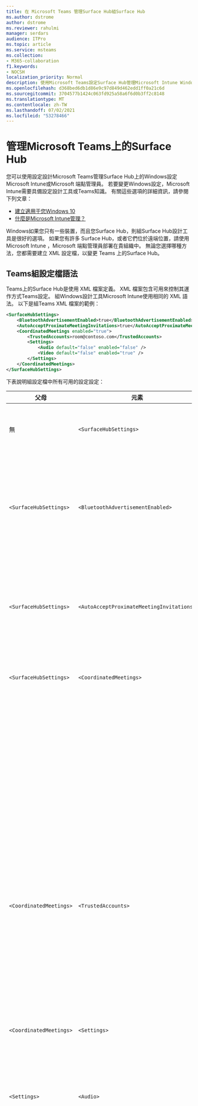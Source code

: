 ```yaml
---
title: 在 Microsoft Teams 管理Surface Hub組Surface Hub
ms.author: dstrome
author: dstrome
ms.reviewer: rahulmi
manager: serdars
audience: ITPro
ms.topic: article
ms.service: msteams
ms.collection:
- M365-collaboration
f1.keywords:
- NOCSH
localization_priority: Normal
description: 使用Microsoft Teams設定Surface Hub管理Microsoft Intune Windows設定
ms.openlocfilehash: d368bed6db1d86e9c97d849d462edd1ff0a21c6d
ms.sourcegitcommit: 3704577b1424c063fd925a58a6f6d0b3ff2c8148
ms.translationtype: MT
ms.contentlocale: zh-TW
ms.lasthandoff: 07/02/2021
ms.locfileid: "53278466"
---
```

# <a name="manage-microsoft-teams-settings-on-surface-hub"></a>管理Microsoft Teams上的Surface Hub

您可以使用設定設計Microsoft Teams管理Surface Hub上的Windows設定Microsoft Intune或Microsoft 端點管理員。 若要變更Windows設定，Microsoft Intune需要具備設定設計工具或Teams知識。 有關這些選項的詳細資訊，請參閱下列文章：

- [建立適用于您Windows 10](/windows/configuration/provisioning-packages/provisioning-create-package)
- [什麼是Microsoft Intune管理？](/mem/intune/remote-actions/device-management)

Windows如果您只有一些裝置，而且您Surface Hub，則組Surface Hub設計工具是很好的選項。 如果您有許多 Surface Hub，或者它們位於遠端位置，請使用 Microsoft Intune ，Microsoft 端點管理員部署在貴組織中。 無論您選擇哪種方法，您都需要建立 XML 設定檔，以變更 Teams 上的Surface Hub。

## <a name="teams-configuration-file-syntax"></a>Teams組設定檔語法

Teams上的Surface Hub是使用 XML 檔案定義。 XML 檔案包含可用來控制其運作方式Teams設定。 組Windows設計工具Microsoft Intune使用相同的 XML 語法。 以下是組Teams XML 檔案的範例：

```xml
<SurfaceHubSettings>
    <BluetoothAdvertisementEnabled>true</BluetoothAdvertisementEnabled>
    <AutoAcceptProximateMeetingInvitations>true</AutoAcceptProximateMeetingInvitations>
    <CoordinatedMeetings enabled="true"> 
        <TrustedAccounts>room@contoso.com</TrustedAccounts>
        <Settings> 
            <Audio default="false" enabled="false" />
            <Video default="false" enabled="true" /> 
        </Settings> 
    </CoordinatedMeetings>
</SurfaceHubSettings>
```

下表說明組設定檔中所有可用的設定設定：

| 父母                  | 元素                                   | 屬性 | 說明                                                                                                                                                                                                                                                                                                                                                                                                                                                                                                          |
|-------------------------|-------------------------------------------|-----------|----------------------------------------------------------------------------------------------------------------------------------------------------------------------------------------------------------------------------------------------------------------------------------------------------------------------------------------------------------------------------------------------------------------------------------------------------------------------------------------------------------------------|
| 無                    | `<SurfaceHubSettings>`                    |           | 包含所有組Teams組Surface Hub。                                                                                                                                                                                                                                                                                                                                                                                                                                        |
| `<SurfaceHubSettings>`  | `<BluetoothAdvertisementEnabled>`         |           | 決定是否Surface Hub該連結是否可用於藍牙。<br>接受的值 `true` ：， `false`                                                                                                                                                                                                                                                                                                                                                                                         |
| `<SurfaceHubSettings>`  | `<AutoAcceptProximateMeetingInvitations>` |           | 決定Teams是否會自動接受鄰近式會議。<br>接受的值 `true` ：， `false`                                                                                                                                                                                                                                                                                                                                                                                                     |
| `<SurfaceHubSettings>`  | `<CoordinatedMeetings>`                   |           | 包含所有協調會議的配置元素。                                                                                                                                                                                                                                                                                                                                                                                                                                                        |
|                         |                                           | `enabled` | 決定是否Teams已配置為與其他裝置參與協調會議。<br>接受的值 `true` ：， `false`                                                                                                                                                                                                                                                                                                                                                                                |
| `<CoordinatedMeetings>` | `<TrustedAccounts>`                       |           | 這是每個 Teams 會議室裝置或 Surface Hub 裝置應接受會議加入邀請，或應寄到哪些會議加入邀請的 UPN 逗號分隔清單。<br>接受的值：字串                                                                                                                                                                                                                                                                                                                         |
| `<CoordinatedMeetings>` | `<Settings>`                              |           | 包含協調會議的配置音訊和視音訊組組元素                                                                                                                                                                                                                                                                                                                                                                                                                               |
| `<Settings>`            | `<Audio>`                                 |           | 控制Teams上Surface Hub的音訊Surface Hub。                                                                                                                                                                                                                                                                                                                                                                                                                                                             |
|                         |                                           | `default` | 決定會議開始時，麥克風會位於哪個裝置上。 只有一 (通常是Teams 會議室裝置) 可以設定此欄位，而其他裝置必須設定此欄位以避免音訊回音和 `true` `false` 意見回應。<br>接受的值 `true` ：， `false`                                                                                                                                                                                                           |
|                         |                                           | `enabled` | 決定會議參與者是否可以開啟或關閉麥克風。 設定為 **音訊** 預設值的裝置應設定此設定，讓參與者不會不小心開啟麥克風，並 `false` 造成音訊回音 `false` 或意見回應。<p>如果 **音訊預設值** 設為 `true` ，此設定會被忽略，參與者可以將麥克風設為靜音或取消靜音。<br>接受的值 `true` ：， `false`                                                                               |
| `<Settings>`            | `<Video>`                                 |           | 控制視Teams視Surface Hub。                                                                                                                                                                                                                                                                                                                                                                                                                                                             |
|                         |                                           | `default` | 決定會議開始時攝影機會使用哪個裝置。 為了獲得最佳體驗，我們建議您只將Teams 會議室設定為 ，而所有其他裝置 `true` 都設為 `false` 。<br>接受的值 `true` ：， `false`                                                                                                                                                                                                                                                                  |
|                         |                                           | `enabled` | 決定會議參與者是否可以開啟或關閉相機。 您可以在活動參與者想要共用不同視 (，例如參與者正在使用白板Surface Hub裝置 `true`) 。 如果您不希望參與者在裝置上開啟或關閉相機，請將其設定為 `false` 。<p> 如果 **視音訊預設值** 設定為 `true` ，此設定會被忽略，參與者可以開啟或關閉相機。<br>接受的值 `true` ：， `false` |

## <a name="apply-teams-settings-to-surface-hub"></a>將Teams設定Surface Hub

在設定Teams或更新Surface Hub設定設定Windows或Microsoft Intune設定Microsoft 端點管理員。

### <a name="use-windows-configuration-designer"></a>使用Windows設計工具

您可以使用設定Windows來建立一個設定套件，您可以使用該套件將Teams套用至 Surface Hub。 您將將您上述所建立之 XML 檔案貼到Windows設計工具中，以建立部署套件。

> [!IMPORTANT]
> 如果您已經使用Teams套件將Surface Hub套用至您的部署套件，並想要變更，您需先移除現有的部署套件。 若要詳細資訊，請參閱移除由組Windows[所建立的配置套件](#remove-a-provisioning-package-created-by-windows-configuration-designer)。

請執行下列操作，在組Windows中建立部署套件：

1. 從Windows上的 Windows Store 安裝組組設計工具並開啟
2. 選取 **在Surface Hub中置備**，**然後切換到進位編輯器**
3. 在下一個畫面上，展開 **WindowsTeamSettings**  >  **Teams** 並選取設定
4. 在中間窗格的組 **塊旁的** 欄位中，貼上您上方所建立的單行 XML
5. 選取 **匯出**  >  **置備套件**
6. 在名稱中提供資源配置套件 **的名稱，然後** 選取下 **一**  >  **步**
7. 指定儲存置備套件的位置，然後選取下 **一步**
8. 選取 **建立** 以建立部署 **套件，然後** 選取完成

最後，在您建立部署套件之後，請執行下列操作，將部署套件套用至您的Surface Hub：

1. 將您上述所建立之部署套件儲存至 USB 磁碟機
2. 將 USB 磁碟機插入您的Surface Hub
3. 在 Surface Hub上，開啟 [開始] 功能表，選取所有 **應用程式**，**然後選取** 設定
4. 提供您的系統管理員使用者名稱和密碼， **然後選取**
5. 請前往 **Surface Hub**、**裝置管理**、**新增或移除置備套件**，然後 **新增套件**
6. 在 **選取套件下****，選取您的** 部署套件旁的新增，然後重新開機Surface Hub

### <a name="use-microsoft-intune"></a>使用Microsoft Intune

如果您的 Surface Hub 是使用 Microsoft 端點管理中的 Microsoft Intune管理，您可以使用它來將 Teams設定適用于您的 Surface Hub。 您將建立一個新的組組設定檔，然後將您上述所建立之 XML 檔案貼到檔案中。

> [!IMPORTANT]
> 您的 Surface Hub 必須位在裝置群組中，Microsoft Intune識別要將組式設定檔用於哪些裝置。 若要瞭解如何建立裝置群組，請參閱新增 [群組以組織使用者和裝置](/mem/intune/fundamentals/groups-add)。

請執行下列操作來建立設定設定檔，以將Teams設定適用于您的 Surface Hub：

1. 請流覽以Microsoft 端點管理員來登錄https://endpoint.microsoft.com/
2. 流覽至 **裝置**  >  **組組設定檔，** 然後選取 **建立設定檔**
3. 在 **平臺** 下，選取 **Windows 10及稍後**
4. 在 **[設定檔中**， **選取自訂**，然後按一下 **建立**
5. On the **Basics** tab, in **Name**, provide a descriptive name for your configuration profile and select **Next**
6. 在設定 **設定選項卡** 上 **，選取**
7. 在新增 **列窗格中** ，執行下列操作：
    1. 提供描述性名稱，並選擇性地提供Teams新增之設定的描述
    2. 在 **OMA-URI** 中，輸入 `./Vendor/MSFT/SurfaceHub/InBoxApps/Teams/Configurations`
    3. 在 **資料類型中**，選取 **XML 檔案 (字串)**
    4. 開啟檔案瀏覽器，選取您上述所建立之 XML 檔案，然後 **開啟**
8. 選取 **新增** ，然後選取下 **一步**
9. 在 " **作業"** 選項卡上，確定 **已** 設定為已選取 **的群組**
10. 在 **選取的群組** 下，選取 **要** 包含的群組，然後選擇包含 Surface Hub 的群組，然後 **選取選取**
11. 選取 **下一** 個 ， **下一個**
12. 在評論 **+ 建立上****，選取建立**

## <a name="remove-teams-settings-from-a-surface-hub"></a>從Teams移除Surface Hub

使用 Teams設定設計工具Surface Hub或Windows移除Microsoft Intune設定Microsoft 端點管理員。

### <a name="remove-a-provisioning-package-created-by-windows-configuration-designer"></a>移除由組Windows建立的配置套件

如果您使用由 Teams 建立Surface Hub套件將設定套用至 Windows，請使用下列步驟移除套件及其設定：

1. 在 Surface Hub上，開啟 [開始] 功能表，選取所有 **應用程式**，**然後選取** 設定
2. 提供您的系統管理員使用者名稱和密碼， **然後選取**
3. 請前往 **Surface Hub** 裝置 **管理，** 然後 **新增或移除資源調配套件**
4. 在您想要移除的部署套件旁邊， **選取移除**
5. 前往應用程式 **Surface Hub****應用程式&功能**
6. 尋找 **Microsoft Teams選項Surface Hub，** 然後選取進 **一Surface Hub選項**
7. 選取 **重** 設，然後 **再次重設**
8. 重新開機Surface Hub

### <a name="remove-settings-applied-by-microsoft-intune"></a>移除應用程式所Microsoft Intune

如果您在 Microsoft 端點管理Teams將 Surface Hub設定Microsoft Intune至系統，請使用下列步驟移除組式設定檔及其設定：

1. 請流覽以Microsoft 端點管理員來登錄https://endpoint.microsoft.com/
2. 流覽至 **裝置**  >  **組組設定檔**
3. 選取包含您想要移除之協調會議設定的配置設定檔
4. 在設定檔詳細資料頁面上，選取 **刪除** ，然後選取 **確定**

移除包含您會議協調會議設定之組Surface Hub之後，請使用下列步驟重設 Teams 應用程式Surface Hub：

1. 在 Surface Hub上，開啟 [開始] 功能表，選取所有 **應用程式**，**然後選取** 設定
2. 提供您的系統管理員使用者名稱和密碼， **然後選取**
3. 前往應用程式 **Surface Hub****應用程式&功能**
4. 尋找 **Microsoft Teams選項Surface Hub，** 然後選取進 **一Surface Hub選項**
5. 選取 **重** 設，然後 **再次重設**
6. 重新開機Surface Hub